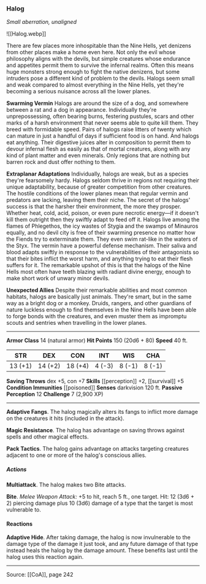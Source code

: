 ### Halog
_Small aberration, unaligned_

![[Halog.webp]]

There are few places more inhospitable than the Nine Hells, yet denizens from other places make a home even here. Not only the evil whose philosophy aligns with the devils, but simple creatures whose endurance and appetites permit them to survive the infernal realms. Often this means huge monsters strong enough to fight the native denizens, but some intruders pose a different kind of problem to the devils. Halogs seem small and weak compared to almost everything in the Nine Hells, yet they're becoming a serious nuisance across all the lower planes.

**Swarming Vermin** Halogs are around the size of a dog, and somewhere between a rat and a dog in appearance. Individually they're unprepossessing, often bearing burns, festering pustules, scars and other marks of a harsh environment that never seems able to quite kill them. They breed with formidable speed. Pairs of halogs raise litters of twenty which can mature in just a handful of days if sufficient food is on hand. And halogs eat anything. Their digestive juices alter in composition to permit them to devour infernal flesh as easily as that of mortal creatures, along with any kind of plant matter and even minerals. Only regions that are nothing but barren rock and dust offer nothing to them.


**Extraplanar Adaptations** Individually, halogs are weak, but as a species they're fearsomely hardy. Halogs seldom thrive in regions not requiring their unique adaptability, because of greater competition from other creatures. The hostile conditions of the lower planes mean that regular vermin and predators are lacking, leaving them their niche. The secret of the halogs' success is that the harsher their environment, the more they prosper. Whether heat, cold, acid, poison, or even pure necrotic energy—if it doesn't kill them outright then they swiftly adapt to feed off it. Halogs live among the flames of Phlegethos, the icy wastes of Stygia and the swamps of Minauros equally, and no devil city is free of their swarming presence no matter how the Fiends try to exterminate them. They even swim rat-like in the waters of the Styx. The vermin have a powerful defense mechanism. Their saliva and blood adapts swiftly in response to the vulnerabilities of their antagonists so that their bites inflict the worst harm, and anything trying to eat their flesh suffers for it. The remarkable upshot of this is that the halogs of the Nine Hells most often have teeth blazing with radiant divine energy, enough to make short work of unwary minor devils.


**Unexpected Allies** Despite their remarkable abilities and most common habitats, halogs are basically just animals. They're smart, but in the same way as a bright dog or a monkey. Druids, rangers, and other guardians of nature luckless enough to find themselves in the Nine Hells have been able to forge bonds with the creatures, and even muster them as impromptu scouts and sentries when travelling in the lower planes.




---

**Armor Class** 14 (natural armor)
**Hit Points** 150 (20d6 + 80)
**Speed** 40 ft.

| STR     | DEX     | CON     | INT     | WIS     | CHA     |
|---------|---------|---------|---------|---------|---------|
| 13 (+1) | 14 (+2) | 18 (+4) | 4 (-3) | 8 (-1) | 8 (-1) |

**Saving Throws** dex +5, con +7
**Skills** [[perception]] +2, [[survival]] +5
**Condition Immunities** [[poisoned]]
**Senses** darkvision 120 ft.
**Passive Perception** 12
**Challenge** 7 (2,900 XP)

---

**Adaptive Fangs**. The halog magically alters its fangs to inflict more damage on the creatures it hits (included in the attack).

**Magic Resistance**. The halog has advantage on saving throws against spells and other magical effects.

**Pack Tactics**. The halog gains advantage on attacks targeting creatures adjacent to one or more of the halog's conscious allies.

##### Actions
**Multiattack**. The halog makes two Bite attacks.

**Bite**. _Melee Weapon Attack:_ +5 to hit, reach 5 ft., one target. Hit: 12 (3d6 + 2) piercing damage plus 10 (3d6) damage of a type that the target is most vulnerable to.

#### Reactions
**Adaptive Hide**. After taking damage, the halog is now invulnerable to the damage type of the damage it just took, and any future damage of that type instead heals the halog by the damage amount. These benefits last until the halog uses this reaction again.


---

Source: [[CoA]], page 242